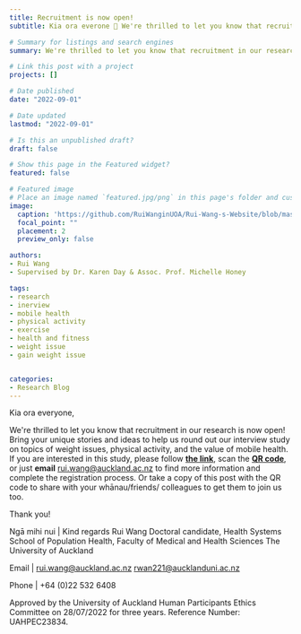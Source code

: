 ```yaml
---
title: Recruitment is now open!
subtitle: Kia ora everone 👋 We're thrilled to let you know that recruitment in our research is now open! Bring your unique stories and ideas to help us round out our interview study on topics of weight issues, physical activity, and the value of mobile health.

# Summary for listings and search engines
summary: We're thrilled to let you know that recruitment in our research is now open! Bring your unique stories and ideas to help us round out our interview study on topics of weight issues, physical activity, and the value of mobile health.

# Link this post with a project
projects: []

# Date published
date: "2022-09-01"

# Date updated
lastmod: "2022-09-01"

# Is this an unpublished draft?
draft: false

# Show this page in the Featured widget?
featured: false

# Featured image
# Place an image named `featured.jpg/png` in this page's folder and customize its options here.
image:
  caption: 'https://github.com/RuiWanginUOA/Rui-Wang-s-Website/blob/master/content/post/Research%20blog_2/featured_blub.png'
  focal_point: ""
  placement: 2
  preview_only: false

authors:
- Rui Wang
- Supervised by Dr. Karen Day & Assoc. Prof. Michelle Honey

tags:
- research
- inerview
- mobile health
- physical activity
- exercise
- health and fitness
- weight issue
- gain weight issue


categories:
- Research Blog
---
```


Kia ora everyone,

We're thrilled to let you know that recruitment in our research is now open! Bring your unique stories and ideas to help us round out our interview study on topics of weight issues, physical activity, and the value of mobile health.
If you are interested in this study, please follow [**the link**](https://auckland.au1.qualtrics.com/jfe/form/SV_bOfETKNZCCuHHjo), scan the [**QR code**](https://docs.google.com/presentation/d/e/2PACX-1vSBiJOKZiKMiDmpjQzgdY-HUFVSCLZGIw59BaVAfMxtl9eyqqfXzWkRGQwJiUtOAnfSHb81x9r5QEz2/pub?start=false&loop=false&delayms=30000), or just **email** rui.wang@auckland.ac.nz to find more information and complete the registration process. 
Or take a copy of this post with the QR code to share with your whānau/friends/ colleagues to get them to join us too. 

Thank you!

Ngā mihi nui | Kind regards
Rui Wang
Doctoral candidate, Health Systems
School of Population Health, Faculty of Medical and Health Sciences
The University of Auckland

Email | rui.wang@auckland.ac.nz
        rwan221@aucklanduni.ac.nz

Phone | +64 (0)22 532 6408

Approved by the University of Auckland Human Participants Ethics Committee on 28/07/2022 for three years. Reference Number: UAHPEC23834.


